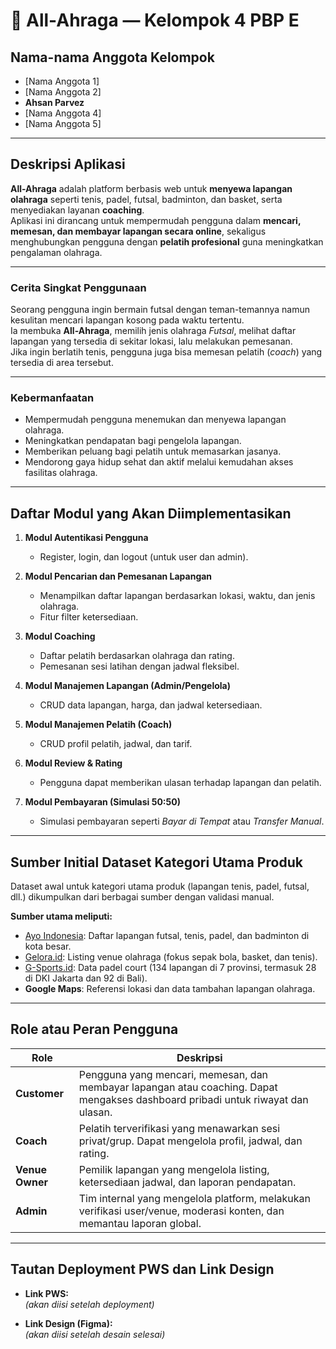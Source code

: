 # 🏀 All-Ahraga — Kelompok 4 PBP E

## Nama-nama Anggota Kelompok
- [Nama Anggota 1]  
- [Nama Anggota 2]  
- **Ahsan Parvez**  
- [Nama Anggota 4]  
- [Nama Anggota 5]

---

## Deskripsi Aplikasi

**All-Ahraga** adalah platform berbasis web untuk **menyewa lapangan olahraga** seperti tenis, padel, futsal, badminton, dan basket, serta menyediakan layanan **coaching**.  
Aplikasi ini dirancang untuk mempermudah pengguna dalam **mencari, memesan, dan membayar lapangan secara online**, sekaligus menghubungkan pengguna dengan **pelatih profesional** guna meningkatkan pengalaman olahraga.

---

### Cerita Singkat Penggunaan

Seorang pengguna ingin bermain futsal dengan teman-temannya namun kesulitan mencari lapangan kosong pada waktu tertentu.  
Ia membuka **All-Ahraga**, memilih jenis olahraga *Futsal*, melihat daftar lapangan yang tersedia di sekitar lokasi, lalu melakukan pemesanan.  
Jika ingin berlatih tenis, pengguna juga bisa memesan pelatih (*coach*) yang tersedia di area tersebut.

---

### Kebermanfaatan
- Mempermudah pengguna menemukan dan menyewa lapangan olahraga.  
- Meningkatkan pendapatan bagi pengelola lapangan.  
- Memberikan peluang bagi pelatih untuk memasarkan jasanya.  
- Mendorong gaya hidup sehat dan aktif melalui kemudahan akses fasilitas olahraga.

---

## Daftar Modul yang Akan Diimplementasikan

1. **Modul Autentikasi Pengguna**  
   - Register, login, dan logout (untuk user dan admin).

2. **Modul Pencarian dan Pemesanan Lapangan**  
   - Menampilkan daftar lapangan berdasarkan lokasi, waktu, dan jenis olahraga.  
   - Fitur filter ketersediaan.

3. **Modul Coaching**  
   - Daftar pelatih berdasarkan olahraga dan rating.  
   - Pemesanan sesi latihan dengan jadwal fleksibel.

4. **Modul Manajemen Lapangan (Admin/Pengelola)**  
   - CRUD data lapangan, harga, dan jadwal ketersediaan.

5. **Modul Manajemen Pelatih (Coach)**  
   - CRUD profil pelatih, jadwal, dan tarif.

6. **Modul Review & Rating**  
   - Pengguna dapat memberikan ulasan terhadap lapangan dan pelatih.

7. **Modul Pembayaran (Simulasi 50:50)**  
   - Simulasi pembayaran seperti *Bayar di Tempat* atau *Transfer Manual*.

---

## Sumber Initial Dataset Kategori Utama Produk

Dataset awal untuk kategori utama produk (lapangan tenis, padel, futsal, dll.) dikumpulkan dari berbagai sumber dengan validasi manual.

**Sumber utama meliputi:**
- [Ayo Indonesia](https://ayo.co.id/venues): Daftar lapangan futsal, tenis, padel, dan badminton di kota besar.  
- [Gelora.id](https://gelora.id/venue): Listing venue olahraga (fokus sepak bola, basket, dan tenis).  
- [G-Sports.id](https://g-sports.id): Data padel court (134 lapangan di 7 provinsi, termasuk 28 di DKI Jakarta dan 92 di Bali).  
- **Google Maps**: Referensi lokasi dan data tambahan lapangan olahraga.

---

## Role atau Peran Pengguna

| Role | Deskripsi |
|------|------------|
| **Customer** | Pengguna yang mencari, memesan, dan membayar lapangan atau coaching. Dapat mengakses dashboard pribadi untuk riwayat dan ulasan. |
| **Coach** | Pelatih terverifikasi yang menawarkan sesi privat/grup. Dapat mengelola profil, jadwal, dan rating. |
| **Venue Owner** | Pemilik lapangan yang mengelola listing, ketersediaan jadwal, dan laporan pendapatan. |
| **Admin** | Tim internal yang mengelola platform, melakukan verifikasi user/venue, moderasi konten, dan memantau laporan global. |

---

## Tautan Deployment PWS dan Link Design
- **Link PWS:**  
  *(akan diisi setelah deployment)*  

- **Link Design (Figma):**  
  *(akan diisi setelah desain selesai)*
